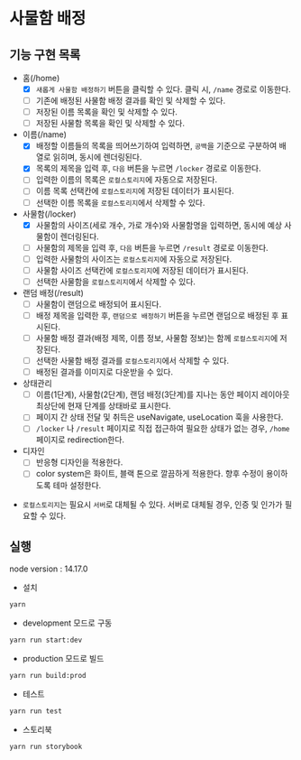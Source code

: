 # 사물함 배정

## 기능 구현 목록

- 홈(/home)
  - [x] `새롭게 사물함 배정하기` 버튼을 클릭할 수 있다. 클릭 시, `/name` 경로로 이동한다.
  - [ ] 기존에 배정된 사물함 배정 결과를 확인 및 삭제할 수 있다.
  - [ ] 저장된 이름 목록을 확인 및 삭제할 수 있다.
  - [ ] 저장된 사물함 목록을 확인 및 삭제할 수 있다.
- 이름(/name)
  - [x] 배정할 이름들의 목록을 띄어쓰기하여 입력하면, `공백`을 기준으로 구분하여 배열로 읽히며, 동시에 렌더링된다.
  - [x] 목록의 제목을 입력 후, `다음` 버튼을 누르면 `/locker` 경로로 이동한다.
  - [ ] 입력한 이름의 목록은 `로컬스토리지`에 자동으로 저장된다.
  - [ ] 이름 목록 선택칸에 `로컬스토리지`에 저장된 데이터가 표시된다.
  - [ ] 선택한 이름 목록을 `로컬스토리지`에서 삭제할 수 있다.
- 사물함(/locker)
  - [x] 사물함의 사이즈(세로 개수, 가로 개수)와 사물함명을 입력하면, 동시에 예상 사물함이 렌더링된다.
  - [ ] 사물함의 제목을 입력 후, `다음` 버튼을 누르면 `/result` 경로로 이동한다.
  - [ ] 입력한 사물함의 사이즈는 `로컬스토리지`에 자동으로 저장된다.
  - [ ] 사물함 사이즈 선택칸에 `로컬스토리지`에 저장된 데이터가 표시된다.
  - [ ] 선택한 사물함을 `로컬스토리지`에서 삭제할 수 있다.
- 랜덤 배정(/result)
  - [ ] 사물함이 랜덤으로 배정되어 표시된다.
  - [ ] 배정 제목을 입력한 후, `랜덤으로 배정하기` 버튼을 누르면 랜덤으로 배정된 후 표시된다.
  - [ ] 사물함 배정 결과(배정 제목, 이름 정보, 사물함 정보)는 함께 `로컬스토리지`에 저장된다.
  - [ ] 선택한 사물함 배정 결과를 `로컬스토리지`에서 삭제할 수 있다.
  - [ ] 배정된 결과를 이미지로 다운받을 수 있다.

- 상태관리
  - [ ] 이름(1단계), 사물함(2단계), 랜덤 배정(3단계)를 지나는 동안 페이지 레이아웃 최상단에 현재 단계를 상태바로 표시한다.
  - [ ] 페이지 간 상태 전달 및 취득은 useNavigate, useLocation 훅을 사용한다.
  - [ ] `/locker` 나 `/result` 페이지로 직접 접근하여 필요한 상태가 없는 경우, `/home` 페이지로 redirection한다.
- 디자인
  - [ ] 반응형 디자인을 적용한다.
  - [ ] color system은 화이트, 블랙 톤으로 깔끔하게 적용한다. 향후 수정이 용이하도록 테마 설정한다.

* `로컬스토리지`는 필요시 `서버`로 대체될 수 있다. 서버로 대체될 경우, 인증 및 인가가 필요할 수 있다.
## 실행

node version : 14.17.0

- 설치

```bash
yarn
```

- development 모드로 구동

```bash
yarn run start:dev
```

- production 모드로 빌드

```bash
yarn run build:prod
```

- 테스트

```bash
yarn run test
```

- 스토리북

```bash
yarn run storybook
```
